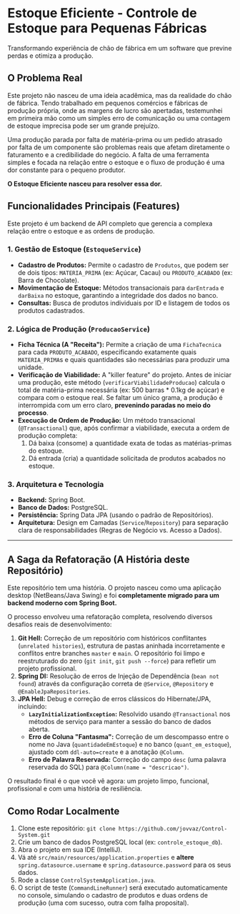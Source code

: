 
# Estoque Eficiente - Controle de Estoque para Pequenas Fábricas

Transformando experiência de chão de fábrica em um software que previne perdas e otimiza a produção.

## O Problema Real

Este projeto não nasceu de uma ideia acadêmica, mas da realidade do chão de fábrica. Tendo trabalhado em pequenos comércios e fábricas de produção própria, onde as margens de lucro são apertadas, testemunhei em primeira mão como um simples erro de comunicação ou uma contagem de estoque imprecisa pode ser um grande prejuízo.

Uma produção parada por falta de matéria-prima ou um pedido atrasado por falta de um componente são problemas reais que afetam diretamente o faturamento e a credibilidade do negócio. A falta de uma ferramenta simples e focada na relação entre o estoque e o fluxo de produção é uma dor constante para o pequeno produtor.

**O Estoque Eficiente nasceu para resolver essa dor.**

## Funcionalidades Principais (Features)

Este projeto é um backend de API completo que gerencia a complexa relação entre o estoque e as ordens de produção.

### 1\. Gestão de Estoque (`EstoqueService`)

  * **Cadastro de Produtos:** Permite o cadastro de `Produtos`, que podem ser de dois tipos: `MATERIA_PRIMA` (ex: Açúcar, Cacau) ou `PRODUTO_ACABADO` (ex: Barra de Chocolate).
  * **Movimentação de Estoque:** Métodos transacionais para `darEntrada` e `darBaixa` no estoque, garantindo a integridade dos dados no banco.
  * **Consultas:** Busca de produtos individuais por ID e listagem de todos os produtos cadastrados.

### 2\. Lógica de Produção (`ProducaoService`)

  * **Ficha Técnica (A "Receita"):** Permite a criação de uma `FichaTecnica` para cada `PRODUTO_ACABADO`, especificando exatamente quais `MATERIA_PRIMA`s e quais quantidades são necessárias para produzir uma unidade.
  * **Verificação de Viabilidade:** A "killer feature" do projeto. Antes de iniciar uma produção, este método (`verificarViabilidadeProducao`) calcula o total de matéria-prima necessária (ex: 500 barras \* 0.1kg de açúcar) e compara com o estoque real. Se faltar um único grama, a produção é interrompida com um erro claro, **prevenindo paradas no meio do processo**.
  * **Execução de Ordem de Produção:** Um método transacional (`@Transactional`) que, após confirmar a viabilidade, executa a ordem de produção completa:
    1.  Dá baixa (consome) a quantidade exata de todas as matérias-primas do estoque.
    2.  Dá entrada (cria) a quantidade solicitada de produtos acabados no estoque.

### 3\. Arquitetura e Tecnologia

  * **Backend:** Spring Boot.
  * **Banco de Dados:** PostgreSQL.
  * **Persistência:** Spring Data JPA (usando o padrão de Repositórios).
  * **Arquitetura:** Design em Camadas (`Service`/`Repository`) para separação clara de responsabilidades (Regras de Negócio vs. Acesso a Dados).

-----

## A Saga da Refatoração (A História deste Repositório)

Este repositório tem uma história. O projeto nasceu como uma aplicação desktop (NetBeans/Java Swing) e foi **completamente migrado para um backend moderno com Spring Boot.**

O processo envolveu uma refatoração completa, resolvendo diversos desafios reais de desenvolvimento:

1.  **Git Hell:** Correção de um repositório com históricos conflitantes (`unrelated histories`), estrutura de pastas aninhada incorretamente e conflitos entre branches `master` e `main`. O repositório foi limpo e reestruturado do zero (`git init`, `git push --force`) para refletir um projeto profissional.
2.  **Spring DI:** Resolução de erros de Injeção de Dependência (`bean not found`) através da configuração correta de `@Service`, `@Repository` e `@EnableJpaRepositories`.
3.  **JPA Hell:** Debug e correção de erros clássicos do Hibernate/JPA, incluindo:
      * **`LazyInitializationException`:** Resolvido usando `@Transactional` nos métodos de serviço para manter a sessão do banco de dados aberta.
      * **Erro de Coluna "Fantasma":** Correção de um descompasso entre o nome no Java (`quantidadeEmEstoque`) e no banco (`quant_em_estoque`), ajustado com `ddl-auto=create` e a anotação `@Column`.
      * **Erro de Palavra Reservada:** Correção do campo `desc` (uma palavra reservada do SQL) para `@Column(name = "descricao")`.

O resultado final é o que você vê agora: um projeto limpo, funcional, profissional e com uma história de resiliência.

## Como Rodar Localmente

1.  Clone este repositório: `git clone https://github.com/jovvaz/Control-System.git`
2.  Crie um banco de dados PostgreSQL local (ex: `controle_estoque_db`).
3.  Abra o projeto em sua IDE (IntelliJ).
4.  Vá até `src/main/resources/application.properties` e **altere** `spring.datasource.username` e `spring.datasource.password` para os seus dados.
5.  Rode a classe `ControlSystemApplication.java`.
6.  O script de teste (`CommandLineRunner`) será executado automaticamente no console, simulando o cadastro de produtos e duas ordens de produção (uma com sucesso, outra com falha proposital).
